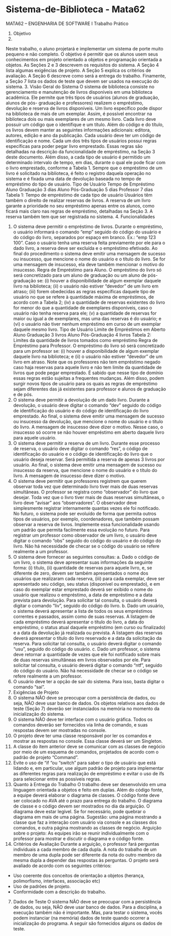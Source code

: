 # Sistema-de-Biblioteca - Mata62

MATA62 – ENGENHARIA DE SOFTWARE I
Trabalho Prático
1. Objetivo
2. 
Neste trabalho, o aluno projetará e implementar um sistema de porte muito pequeno e não completo. O objetivo é permitir que os alunos usem seus conhecimentos em projeto orientado a objetos e programação orientada a objetos.
As Seções 2 e 3 descrevem os requisitos do sistema. A Seção 4 lista algumas exigências de projeto. A
Seção 5 explica os critérios de avaliação. A Seção 6 descreve como será a entrega do trabalho.
Finamente, a Seção 7 lista os dados de teste que devem ser usados na execução do sistema.
3. Visão Geral do Sistema
O sistema de biblioteca consiste no gerenciamento e manutenção de livros disponíveis em uma
biblioteca acadêmica. Ele permite que três tipos de usuários (alunos de graduação, alunos de pós-
graduação e professores) realizem o empréstimo, devolução e reserva de livros disponíveis.
Um livro específico pode dispor na biblioteca de mais de um exemplar. Assim, é possível encontrar na
biblioteca dois ou mais exemplares de um mesmo livro.
Cada livro deve possuir um código que o identifique e um título. Além do código e do título, os livros
devem manter as seguintes informações adicionais: editora, autores, edição e ano da publicação.
Cada usuário deve ter um código de identificação e nome. Cada um dos três tipos de usuários possui
regras específicas para poder pegar livro emprestado. Essas regras são detalhadas na descrição da
funcionalidade de empréstimo, na Seção 3 deste documento. Além disso, a cada tipo de usuário é
permitido um determinado intervalo de tempo, em dias, durante o qual ele pode ficar com o livro
emprestado, conforme a Tabela 1. Sempre que o empréstimo de um livro é solicitado na biblioteca, é
feito o registro daquela operação no sistema e é fixada uma data de devolução baseada no tempo de
empréstimo do tipo de usuário.
Tipo de Usuário Tempo de Empréstimo
Aluno Graduação 3 dias
Aluno Pós-Graduação 5 dias
Professor 7 dias
Tabela 1: Tempo de empréstimo de cada tipo de usuário
Usuários têm também o direito de realizar reservas de livros. A reserva de um livro garante a
prioridade no seu empréstimo apenas entre os alunos, como ficará mais claro nas regras de empréstimo,
detalhadas na Seção 3. A reserva também tem que ser registrada no sistema.
4. Funcionalidades
1. O sistema deve permitir o empréstimo de livros. Durante o empréstimo, o usuário informará o
comando “emp” seguido do código do usuário e do código do livro, separados por espaço em
branco. Ex.: “emp 123 100”. Caso o usuário tenha uma reserva feita previamente por ele para
o dado livro, a reserva deve ser excluída e o empréstimo efetivado. Ao final do procedimento
o sistema deve emitir uma mensagem de sucesso ou insucesso, que mencione o nome do
usuário e o título do livro. Se for uma mensagem de insucesso, ela deve também mencionar o
motivo do insucesso.
Regra de Empréstimo para Aluno.
O empréstimo do livro só será concretizado para um aluno de graduação ou um aluno de
pós-graduação se: (i) houver a disponibilidade de algum exemplar daquele livro na
biblioteca; (ii) o usuário não estiver “devedor” de um livro em atraso; (iii) forem obedecidas
as regras específicas daquele tipo de usuário no que se refere à quantidade máxima de
empréstimos, de acordo com a Tabela 2; (iv) a quantidade de reservas existentes do livro for
menor do que a quantidade de exemplares disponíveis, caso o usuário não tenha reserva para
ele; (v) a quantidade de reservas for maior ou igual a de exemplares, mas uma das reservas é
do usuário; e (vi) o usuário não tiver nenhum empréstimo em curso de um exemplar daquele
mesmo livro.
Tipo de Usuário Limite de Empréstimos em Aberto
Aluno Graduação 3 livros
Aluno Pós-Graduação 4 livros
Tabela 2: Limites da quantidade de livros tomados como empréstimo
Regra de Empréstimo para Professor.
O empréstimo do livro só será concretizado para um professor se: (i) houver a disponibilidade
de algum exemplar daquele livro na biblioteca; e (ii) o usuário não estiver “devedor” de um
livro em atraso. Note que os professores não tem empréstimo negado caso haja reservas para
aquele livro e não tem limite da quantidade de livros que pode pegar emprestado.
É sabido que nesse tipo de domínio essas regras estão sujeitas a frequentes mudanças. Além
disso, podem surgir novos tipos de usuário para os quais as regras de empréstimo sejam
diferentes das já existentes para professor e alunos de graduação e de pós.
2. O sistema deve permitir a devolução de um dado livro. Durante a devolução, o usuário deve
digitar o comando “dev” seguido do código de identificação do usuário e do código de
identificação do livro emprestado. Ao final, o sistema deve emitir uma mensagem de sucesso
ou insucesso da devolução, que mencione o nome do usuário e o título do livro. A mensagem
de insucesso deve dizer o motivo. Nesse caso, o insucesso só ocorre se não houver
empréstimo em aberto daquele livro para aquele usuário.
3. O sistema deve permitir a reserva de um livro. Durante esse processo de reserva, o usuário
deve digitar o comando “res”, o código de identificação do usuário e o código de identificação
do livro que o usuário deseja reservar. Será permitida a reserva de apenas 3 livros por usuário.
Ao final, o sistema deve emitir uma mensagem de sucesso ou insucesso da reserva, que
mencione o nome do usuário e o título do livro. A mensagem de insucesso deve dizer o
motivo.
4. O sistema deve permitir que professores registrem que querem observar toda vez que
determinado livro tiver mais de duas reservas simultâneas. O professor se registra como
“observador” do livro que desejar. Toda vez que o livro tiver mais de duas reservas
simultâneas, o livro deve “avisar” aos “observadores”. O observador deve simplesmente
registrar internamente quantas vezes ele foi notificado. No futuro, o sistema pode ser evoluído
de forma que permita outros tipos de usuários, por exemplo, coordenadores, que também
possam observar a reserva de livros. Implemente essa funcionalidade usando um padrão que
permita facilmente essa evolução no futuro. Para registrar um professor como observador de
um livro, o usuário deve digitar o comando “obs” seguido do código do usuário e do código
do livro. Não há necessidade de checar se o código do usuário se refere realmente a um
professor.
5. O sistema deve fornecer as seguintes consultas:
a. Dado o código de um livro, o sistema deve apresentar suas informações da seguinte
forma: (i) título, (ii) quantidade de reservas para aquele livro, e, se diferente de zero,
devem ser também apresentados o nome dos usuários que realizaram cada reserva, (iii)
para cada exemplar, deve ser apresentado seu código, seu status (disponível ou
emprestado), e em caso do exemplar estar emprestado deverá ser exibido o nome do
usuário que realizou o empréstimo, a data de empréstimo e a data prevista para
devolução. Para solicitar tal consulta, o usuário deverá digitar o comando “liv”, seguido
do código do livro.
b. Dado um usuário, o sistema deverá apresentar a lista de todos os seus empréstimos
correntes e passados, assim como de suas reservas. A listagem de cada empréstimo deverá
apresentar o título do livro, a data do empréstimo, o status atual daquele empréstimo (em
curso ou finalizado) e a data da devolução já realizada ou prevista. A listagem das
reservas deverá apresentar o título do livro reservado e a data da solicitação da reserva.
Para solicitar tal consulta, o usuário deverá digitar o comando “usu”, seguido do código
do usuário.
c. Dado um professor, o sistema deve retornar a quantidade de vezes que ele foi
notificado sobre mais de duas reservas simultâneas em livros observados por ele. Para
solicitar tal consulta, o usuário deverá digitar o comando “ntf”, seguido do código do
usuário. Não há necessidade de checar se o código se refere realmente a um professor.
6. O usuário deve ter a opção de sair do sistema. Para isso, basta digitar o comando “sai”.
4. Exigências de Projeto
1. O sistema NÃO deve se preocupar com a persistência de dados, ou seja, NÃO deve usar banco de
dados. Os objetos relativos aos dados de teste (Seção 7) deverão ser instanciados na memória no
momento da inicialização do sistema.
2. O sistema NÃO deve ter interface com o usuário gráfica. Todos os comandos deverão ser fornecidos
via linha de comando, e suas respostas devem ser mostradas no console.
3. O projeto deve ter uma classe responsável por ler os comandos e mostrar as respostas no console.
Essa classe deverá ser um Singleton.
4. A classe do item anterior deve se comunicar com as classes de negócio por meio de um esquema de
comandos, projetados de acordo com o padrão de projeto “Command”.
5. Evite o uso de “if “ou “switch” para saber o tipo de usuário que está lidando e, em particular, use
algum padrão de projeto para implementar as diferentes regras para realização de empréstimo e
evitar o uso de ifs para selecionar entre as possíveis regras.
5. Quanto à Entrega do Trabalho
O trabalho deve ser desenvolvido em uma linguagem orientada a objetos e feito em duplas.
Além do código fonte, a equipe deverá elaborar o diagrama de classes. O código fonte deve ser
colocado no AVA até o prazo para entrega do trabalho. O diagrama de classe e o código devem ser
mostrados no dia da arguição. O diagrama deve estar legível. Se for necessário, pode quebrar o
diagrama em mais de uma página. Sugestão: uma página mostrando a classe que faz a interação com
usuário via console e as classes dos comandos, e outra página mostrando as classes de negócio.
Arguição sobre o projeto:
As equipes irão se reunir individualmente com o professor para mostrar e discutir o diagrama e o
código fonte.
6. Critérios de Avaliação
Durante a arguição, o professor fará perguntas individuais a cada membro de cada dupla. A nota do
trabalho de um membro de uma dupla pode ser diferente da nota do outro membro da mesma dupla a
depender das respostas às perguntas.
O projeto será avaliado de acordo com os seguintes critérios:
- Uso coerente dos conceitos de orientação a objetos (herança, polimorfismo, interfaces, associação etc)
- Uso de padrões de projeto.
- Conformidade com a descrição do trabalho.
7. Dados de Teste
O sistema NÃO deve se preocupar com a persistência de dados, ou seja, NÃO deve usar banco de
dados. Para a disciplina, a execução também não é importante. Mas, para testar o sistema, vocês
podem instanciar (na memória) dados de teste quando ocorrer a inicialização do programa. A
seguir são fornecidos alguns os dados de teste.
